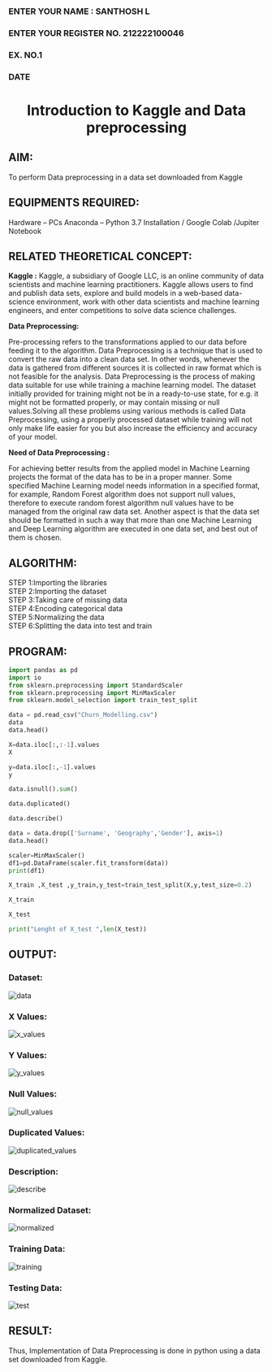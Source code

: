 <H3>ENTER YOUR NAME : SANTHOSH L</H3>
<H3>ENTER YOUR REGISTER NO. 212222100046</H3>
<H3>EX. NO.1</H3>
<H3>DATE</H3>
<H1 ALIGN =CENTER> Introduction to Kaggle and Data preprocessing</H1>

## AIM:

To perform Data preprocessing in a data set downloaded from Kaggle

## EQUIPMENTS REQUIRED:
Hardware – PCs
Anaconda – Python 3.7 Installation / Google Colab /Jupiter Notebook

## RELATED THEORETICAL CONCEPT:

**Kaggle :**
Kaggle, a subsidiary of Google LLC, is an online community of data scientists and machine learning practitioners. Kaggle allows users to find and publish data sets, explore and build models in a web-based data-science environment, work with other data scientists and machine learning engineers, and enter competitions to solve data science challenges.

**Data Preprocessing:**

Pre-processing refers to the transformations applied to our data before feeding it to the algorithm. Data Preprocessing is a technique that is used to convert the raw data into a clean data set. In other words, whenever the data is gathered from different sources it is collected in raw format which is not feasible for the analysis.
Data Preprocessing is the process of making data suitable for use while training a machine learning model. The dataset initially provided for training might not be in a ready-to-use state, for e.g. it might not be formatted properly, or may contain missing or null values.Solving all these problems using various methods is called Data Preprocessing, using a properly processed dataset while training will not only make life easier for you but also increase the efficiency and accuracy of your model.

**Need of Data Preprocessing :**

For achieving better results from the applied model in Machine Learning projects the format of the data has to be in a proper manner. Some specified Machine Learning model needs information in a specified format, for example, Random Forest algorithm does not support null values, therefore to execute random forest algorithm null values have to be managed from the original raw data set.
Another aspect is that the data set should be formatted in such a way that more than one Machine Learning and Deep Learning algorithm are executed in one data set, and best out of them is chosen.


## ALGORITHM:
STEP 1:Importing the libraries<BR>
STEP 2:Importing the dataset<BR>
STEP 3:Taking care of missing data<BR>
STEP 4:Encoding categorical data<BR>
STEP 5:Normalizing the data<BR>
STEP 6:Splitting the data into test and train<BR>


##  PROGRAM:
```py
import pandas as pd
import io
from sklearn.preprocessing import StandardScaler
from sklearn.preprocessing import MinMaxScaler
from sklearn.model_selection import train_test_split

data = pd.read_csv("Churn_Modelling.csv")
data
data.head()

X=data.iloc[:,:-1].values
X

y=data.iloc[:,-1].values
y

data.isnull().sum()

data.duplicated()

data.describe()

data = data.drop(['Surname', 'Geography','Gender'], axis=1)
data.head()

scaler=MinMaxScaler()
df1=pd.DataFrame(scaler.fit_transform(data))
print(df1)

X_train ,X_test ,y_train,y_test=train_test_split(X,y,test_size=0.2)

X_train

X_test

print("Lenght of X_test ",len(X_test))


```
## OUTPUT:
### Dataset:
![data](https://github.com/Naveensrinivasan07/Ex-1-NN/assets/119475891/3266a858-7026-457d-b074-8857923d7a07)
### X Values:
![x_values](https://github.com/Naveensrinivasan07/Ex-1-NN/assets/119475891/aade21d7-c701-4b77-bc89-2c2b3525c10a)
### Y Values:
![y_values](https://github.com/Naveensrinivasan07/Ex-1-NN/assets/119475891/d0814948-069a-4ef2-a673-f17b8d890bd3)
### Null Values:
![null_values](https://github.com/Naveensrinivasan07/Ex-1-NN/assets/119475891/6d015d44-ee3a-45c1-ba58-9eef5c14b64b)
### Duplicated Values:
![duplicated_values](https://github.com/Naveensrinivasan07/Ex-1-NN/assets/119475891/45952918-fb79-43a1-bb18-da592508ace2)
### Description:
![describe](https://github.com/Naveensrinivasan07/Ex-1-NN/assets/119475891/49a40544-613f-42c9-8f30-21247564bfa1)
### Normalized Dataset:
![normalized](https://github.com/Naveensrinivasan07/Ex-1-NN/assets/119475891/b52b7460-7491-462f-9e3e-153379875151)
### Training Data:
![training ](https://github.com/Naveensrinivasan07/Ex-1-NN/assets/119475891/92024909-59f8-45b1-b69b-03e5eed238af)
### Testing Data:
![test](https://github.com/Naveensrinivasan07/Ex-1-NN/assets/119475891/17c1c314-f771-4787-8743-320698017e55)

## RESULT:
Thus, Implementation of Data Preprocessing is done in python  using a data set downloaded from Kaggle.



